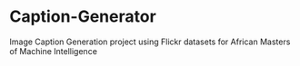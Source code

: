 # Caption-Generator

Image Caption Generation project using Flickr datasets  for African Masters of Machine Intelligence

